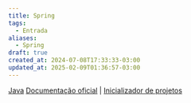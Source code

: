 ```yaml
---
title: Spring
tags:
  - Entrada
aliases:
  - Spring
draft: true
created_at: 2024-07-08T17:33:33-03:00
updated_at: 2025-02-09T01:36:57-03:00
---
```


[Java](content/entrada/2024/07/08/Linguagem_Java.md)
[Documentação oficial](https://spring.io/) | [Inicializador de projetos](https://start.spring.io/)

